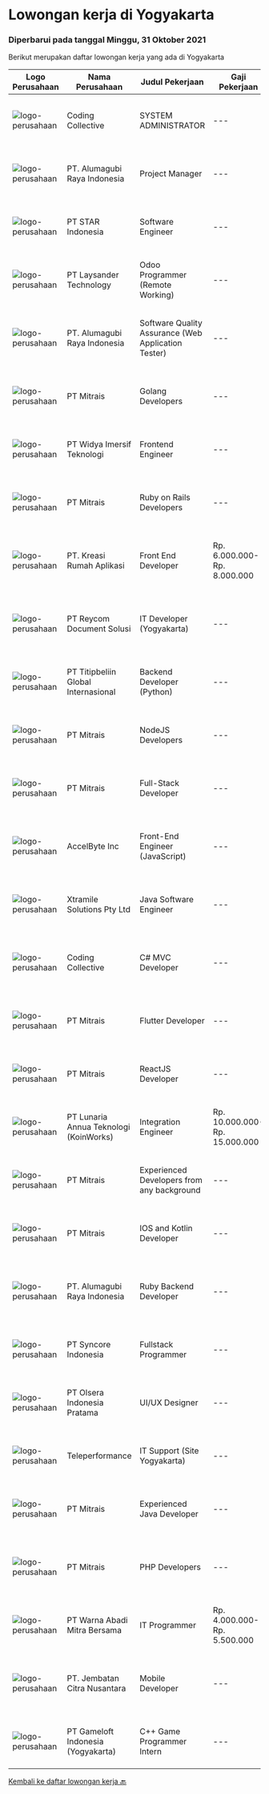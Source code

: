 
  # Lowongan kerja di Yogyakarta

  ### Diperbarui pada tanggal Minggu, 31 Oktober 2021

  Berikut merupakan daftar lowongan kerja yang ada di Yogyakarta

  |Logo Perusahaan | Nama Perusahaan | Judul Pekerjaan | Gaji Pekerjaan | Lokasi | Deskripsi | Tanggal diunggah | Pranala |
  | -------------- | --------------- | --------------- | --------- | --------- | -------------- | ------- | ----------- |
  |![logo-perusahaan](https://image-service-cdn.seek.com.au/173d90a4796b9060b32d48ba09d1cc3a5bacc8b1/ee4dce1061f3f616224767ad58cb2fc751b8d2dc)|Coding Collective|SYSTEM ADMINISTRATOR|---|Yogyakarta|DUTIES AND RESPONSIBILITIES :The successful applicant will carry out the following duties and responsibilities: Establish standards and best practice...|Jumat, 29 Oktober 2021|https://www.jobstreet.co.id/id/job/system-administrator-3663716?token=0~81348ed7-35b4-43b0-93b9-4dd32d983640&sectionRank=1&jobId=jobstreet-id-job-3663716|
|![logo-perusahaan](https://image-service-cdn.seek.com.au/9328c57511f92a9f992df30ec9addcc1f6a62e42/ee4dce1061f3f616224767ad58cb2fc751b8d2dc)|PT. Alumagubi Raya Indonesia|Project Manager|---|Yogyakarta|Job Descriptions: Ability to Communicate in a Team and with Clients Ability to Communicate &amp; Written in English is a must Define &amp; analyse of...|Jumat, 29 Oktober 2021|https://www.jobstreet.co.id/id/job/project-manager-3673407?token=0~81348ed7-35b4-43b0-93b9-4dd32d983640&sectionRank=2&jobId=jobstreet-id-job-3673407|
|![logo-perusahaan](https://image-service-cdn.seek.com.au/d1ca07dca5d15717a9cf25e2384ec10d50f8fd48/ee4dce1061f3f616224767ad58cb2fc751b8d2dc)|PT STAR Indonesia|Software Engineer|---|Sleman|Job / Role description : Develops software solutions by studying information needs; conferring with users; studying systems flow, data usage, and work...|Sabtu, 30 Oktober 2021|https://www.jobstreet.co.id/id/job/software-engineer-3664875?token=0~81348ed7-35b4-43b0-93b9-4dd32d983640&sectionRank=3&jobId=jobstreet-id-job-3664875|
|![logo-perusahaan](https://image-service-cdn.seek.com.au/188a74a077f27d8848c0d2064a064a4fe1c3bbf1/ee4dce1061f3f616224767ad58cb2fc751b8d2dc)|PT Laysander Technology|Odoo Programmer (Remote Working)|---|Bandung|Remote Working / Work From HomeSuka Coding, User Friendly Oriented, Develop Program yang berdampak bagi orang banyak?Jadilah Odoo Developer di...|Sabtu, 30 Oktober 2021|https://www.jobstreet.co.id/id/job/odoo-programmer-remote-working-3663942?token=0~81348ed7-35b4-43b0-93b9-4dd32d983640&sectionRank=4&jobId=jobstreet-id-job-3663942|
|![logo-perusahaan](https://image-service-cdn.seek.com.au/9328c57511f92a9f992df30ec9addcc1f6a62e42/ee4dce1061f3f616224767ad58cb2fc751b8d2dc)|PT. Alumagubi Raya Indonesia|Software Quality Assurance (Web Application Tester)|---|Yogyakarta|Job Descriptions :·       Ability to Communicate in a Team and with Clients·       Ability to Communicate &amp; Written in English is a...|Jumat, 29 Oktober 2021|https://www.jobstreet.co.id/id/job/software-quality-assurance-web-application-tester-3673418?token=0~81348ed7-35b4-43b0-93b9-4dd32d983640&sectionRank=5&jobId=jobstreet-id-job-3673418|
|![logo-perusahaan](https://image-service-cdn.seek.com.au/969b0c47f133a1e0155056a5d964c63953dd6304/ee4dce1061f3f616224767ad58cb2fc751b8d2dc)|PT Mitrais|Golang Developers|---|Bali|Build your Career with Mitrais!We're looking for experienced Golang Developers to be part of our team. What will you be doing? Liaising with...|Sabtu, 30 Oktober 2021|https://www.jobstreet.co.id/id/job/golang-developers-3659419?token=0~81348ed7-35b4-43b0-93b9-4dd32d983640&sectionRank=6&jobId=jobstreet-id-job-3659419|
|![logo-perusahaan](https://image-service-cdn.seek.com.au/d13618e6117b623ed509a1d69a40fb81c7b188eb/ee4dce1061f3f616224767ad58cb2fc751b8d2dc)|PT Widya Imersif Teknologi|Frontend Engineer|---|Yogyakarta|Tanggung jawab: Menuliskan kode website menggunakan JavaScript, CSS atau HTML Memastikan tidak ada bug dalam website atau aplikasi yang sedang...|Sabtu, 30 Oktober 2021|https://www.jobstreet.co.id/id/job/frontend-engineer-3660076?token=0~81348ed7-35b4-43b0-93b9-4dd32d983640&sectionRank=7&jobId=jobstreet-id-job-3660076|
|![logo-perusahaan](https://image-service-cdn.seek.com.au/969b0c47f133a1e0155056a5d964c63953dd6304/ee4dce1061f3f616224767ad58cb2fc751b8d2dc)|PT Mitrais|Ruby on Rails Developers|---|Bali|Build your Career with Mitrais ! We're urgently looking for experienced Ruby On Rails  Developers to be part of our team for an immediate...|Sabtu, 30 Oktober 2021|https://www.jobstreet.co.id/id/job/ruby-on-rails-developers-3659417?token=0~81348ed7-35b4-43b0-93b9-4dd32d983640&sectionRank=8&jobId=jobstreet-id-job-3659417|
|![logo-perusahaan](https://image-service-cdn.seek.com.au/13f7466ed464c1e6442064fa0564efac70e6da12/ee4dce1061f3f616224767ad58cb2fc751b8d2dc)|PT. Kreasi Rumah Aplikasi|Front End Developer|Rp. 6.000.000-Rp. 8.000.000|Bantul|Memiliki pengalaman 2-5 tahun dalam pengembangan Front End Sangat memahami konsep HTML, CSS, dan Javascript Berpengalaman dalam menggunakan...|Sabtu, 30 Oktober 2021|https://www.jobstreet.co.id/id/job/front-end-developer-3660179?token=0~81348ed7-35b4-43b0-93b9-4dd32d983640&sectionRank=9&jobId=jobstreet-id-job-3660179|
|![logo-perusahaan](https://image-service-cdn.seek.com.au/03abb105f71cfe40878ad5fe3c87edb8ffb59425/ee4dce1061f3f616224767ad58cb2fc751b8d2dc)|PT Reycom Document Solusi|IT Developer (Yogyakarta)|---|Yogyakarta|Qualfication Candidate must possess at least Bachelor's Degree in Engineering (Computer/Telecommunication), Computer Science/Information Technology or...|Sabtu, 30 Oktober 2021|https://www.jobstreet.co.id/id/job/it-developer-yogyakarta-3673822?token=0~81348ed7-35b4-43b0-93b9-4dd32d983640&sectionRank=10&jobId=jobstreet-id-job-3673822|
|![logo-perusahaan](https://image-service-cdn.seek.com.au/46f2a6c5f5cdcf5443b0962389c0b472c3ea49f5/ee4dce1061f3f616224767ad58cb2fc751b8d2dc)|PT Titipbeliin Global Internasional|Backend Developer (Python)|---|Yogyakarta|Job Responsibilities:● Participate in the entire application lifecycle, focusing on coding and debugging● Write clean code to develop functional web...|Sabtu, 30 Oktober 2021|https://www.jobstreet.co.id/id/job/backend-developer-python-3659545?token=0~81348ed7-35b4-43b0-93b9-4dd32d983640&sectionRank=11&jobId=jobstreet-id-job-3659545|
|![logo-perusahaan](https://image-service-cdn.seek.com.au/969b0c47f133a1e0155056a5d964c63953dd6304/ee4dce1061f3f616224767ad58cb2fc751b8d2dc)|PT Mitrais|NodeJS Developers|---|Bali|Build your Career with Mitrais! We're urgently looking for experienced NodeJS Developers to be part of our team for an immediate start.Our client is a...|Sabtu, 30 Oktober 2021|https://www.jobstreet.co.id/id/job/nodejs-developers-3659423?token=0~81348ed7-35b4-43b0-93b9-4dd32d983640&sectionRank=12&jobId=jobstreet-id-job-3659423|
|![logo-perusahaan](https://image-service-cdn.seek.com.au/969b0c47f133a1e0155056a5d964c63953dd6304/ee4dce1061f3f616224767ad58cb2fc751b8d2dc)|PT Mitrais|Full-Stack Developer|---|Bali|Build your Career with Mitrais!  We're looking for experienced Full-Stack Developers to be part of our team. What will you be doing? Coding high...|Sabtu, 30 Oktober 2021|https://www.jobstreet.co.id/id/job/full-stack-developer-3659418?token=0~81348ed7-35b4-43b0-93b9-4dd32d983640&sectionRank=13&jobId=jobstreet-id-job-3659418|
|![logo-perusahaan](https://image-service-cdn.seek.com.au/a508426dbfc6bb61c009ce8091cfeb85ff532831/ee4dce1061f3f616224767ad58cb2fc751b8d2dc)|AccelByte Inc|Front-End Engineer (JavaScript)|---|Sleman|Come join us! We are a fast growing and well-funded U.S. based startup in Seattle, Washington with teams in Vancouver and San Francisco and a growing...|Sabtu, 30 Oktober 2021|https://www.jobstreet.co.id/id/job/front-end-engineer-javascript-3659635?token=0~81348ed7-35b4-43b0-93b9-4dd32d983640&sectionRank=14&jobId=jobstreet-id-job-3659635|
|![logo-perusahaan](https://image-service-cdn.seek.com.au/886dbb766c5bd832cea6f1bb5b5374b094ca8917/ee4dce1061f3f616224767ad58cb2fc751b8d2dc)|Xtramile Solutions Pty Ltd|Java Software Engineer|---|Jakarta Raya|Innovative job opportunity offering a high salary package, attractive bonus remuneration and full remote working arrangement.This role will help...|Sabtu, 30 Oktober 2021|https://www.jobstreet.co.id/id/job/java-software-engineer-3664097?token=0~81348ed7-35b4-43b0-93b9-4dd32d983640&sectionRank=15&jobId=jobstreet-id-job-3664097|
|![logo-perusahaan](https://image-service-cdn.seek.com.au/173d90a4796b9060b32d48ba09d1cc3a5bacc8b1/ee4dce1061f3f616224767ad58cb2fc751b8d2dc)|Coding Collective|C# MVC Developer|---|Yogyakarta|DUTIES AND RESPONSIBILITIESThe successful applicant will carry out the following duties and responsibilities : Participate in requirements analysis...|Sabtu, 30 Oktober 2021|https://www.jobstreet.co.id/id/job/c-mvc-developer-3664439?token=0~81348ed7-35b4-43b0-93b9-4dd32d983640&sectionRank=16&jobId=jobstreet-id-job-3664439|
|![logo-perusahaan](https://image-service-cdn.seek.com.au/969b0c47f133a1e0155056a5d964c63953dd6304/ee4dce1061f3f616224767ad58cb2fc751b8d2dc)|PT Mitrais|Flutter Developer|---|Bali|Build your Career with Mitrais !  We're looking for experienced Flutter Developer to be part of our team. What will you be doing?  Liase with...|Sabtu, 30 Oktober 2021|https://www.jobstreet.co.id/id/job/flutter-developer-3659431?token=0~81348ed7-35b4-43b0-93b9-4dd32d983640&sectionRank=17&jobId=jobstreet-id-job-3659431|
|![logo-perusahaan](https://image-service-cdn.seek.com.au/969b0c47f133a1e0155056a5d964c63953dd6304/ee4dce1061f3f616224767ad58cb2fc751b8d2dc)|PT Mitrais|ReactJS Developer|---|Bali|We're urgently looking for experienced ReactJS Developers to be part of our team for an immediate start.Our client is a consultancy focused company...|Sabtu, 30 Oktober 2021|https://www.jobstreet.co.id/id/job/reactjs-developer-3659420?token=0~81348ed7-35b4-43b0-93b9-4dd32d983640&sectionRank=18&jobId=jobstreet-id-job-3659420|
|![logo-perusahaan](https://image-service-cdn.seek.com.au/aab0a5465545de2bbfc9a4ae4502897f3e28e138/ee4dce1061f3f616224767ad58cb2fc751b8d2dc)|PT Lunaria Annua Teknologi (KoinWorks)|Integration Engineer|Rp. 10.000.000-Rp. 15.000.000|Jakarta Raya|KoinWorks is hiring for Integration Engineer who will help the whole organization by making great information for both the clients and company...|Jumat, 29 Oktober 2021|https://www.jobstreet.co.id/id/job/integration-engineer-3673108?token=0~81348ed7-35b4-43b0-93b9-4dd32d983640&sectionRank=19&jobId=jobstreet-id-job-3673108|
|![logo-perusahaan](https://image-service-cdn.seek.com.au/969b0c47f133a1e0155056a5d964c63953dd6304/ee4dce1061f3f616224767ad58cb2fc751b8d2dc)|PT Mitrais|Experienced Developers from any background|---|Bali|Build your Career with Mitrais !  We're looking for experienced Software Engineers from any background to be part of our team.  What will you...|Sabtu, 30 Oktober 2021|https://www.jobstreet.co.id/id/job/experienced-developers-from-any-background-3659427?token=0~81348ed7-35b4-43b0-93b9-4dd32d983640&sectionRank=20&jobId=jobstreet-id-job-3659427|
|![logo-perusahaan](https://image-service-cdn.seek.com.au/969b0c47f133a1e0155056a5d964c63953dd6304/ee4dce1061f3f616224767ad58cb2fc751b8d2dc)|PT Mitrais|IOS and Kotlin Developer|---|Bali|Build your Career with Mitrais !  We're looking for experienced iOS and Kotlin Developer to be part of our team. What will you be doing?  Liase with...|Sabtu, 30 Oktober 2021|https://www.jobstreet.co.id/id/job/ios-and-kotlin-developer-3659432?token=0~81348ed7-35b4-43b0-93b9-4dd32d983640&sectionRank=21&jobId=jobstreet-id-job-3659432|
|![logo-perusahaan](https://image-service-cdn.seek.com.au/9328c57511f92a9f992df30ec9addcc1f6a62e42/ee4dce1061f3f616224767ad58cb2fc751b8d2dc)|PT. Alumagubi Raya Indonesia|Ruby Backend Developer|---|Yogyakarta|Ruby Backend DeveloperDescription We are looking for a skilled and passionate Senior Back-end Developer who will be responsible for our server-side...|Jumat, 29 Oktober 2021|https://www.jobstreet.co.id/id/job/ruby-backend-developer-3673424?token=0~81348ed7-35b4-43b0-93b9-4dd32d983640&sectionRank=22&jobId=jobstreet-id-job-3673424|
|![logo-perusahaan](https://image-service-cdn.seek.com.au/f66e19308d244eca3cf6778cd9ef51c4c4c6d355/ee4dce1061f3f616224767ad58cb2fc751b8d2dc)|PT Syncore Indonesia|Fullstack Programmer|---|Yogyakarta|Kualifikasi: Pendidikan minimal S1 jurusan Teknik Informasi atau linier Memiliki pengalaman kerja minimal 1 tahun di bidang yang sama  Pernah terlibat...|Kamis, 28 Oktober 2021|https://www.jobstreet.co.id/id/job/fullstack-programmer-3663389?token=0~81348ed7-35b4-43b0-93b9-4dd32d983640&sectionRank=23&jobId=jobstreet-id-job-3663389|
|![logo-perusahaan](https://image-service-cdn.seek.com.au/9566707565c8ba196853b5f2d2876cfe1b690b97/ee4dce1061f3f616224767ad58cb2fc751b8d2dc)|PT Olsera Indonesia Pratama|UI/UX Designer|---|Yogyakarta|JOB DESCRIPTION We are looking for a UI/UX Designer to turn our ideas into business goals. The incumbent is instrumental to address our customers’...|Jumat, 29 Oktober 2021|https://www.jobstreet.co.id/id/job/ui-ux-designer-3672663?token=0~81348ed7-35b4-43b0-93b9-4dd32d983640&sectionRank=24&jobId=jobstreet-id-job-3672663|
|![logo-perusahaan](https://image-service-cdn.seek.com.au/d99766a649e00531b08c4eb8bc4dc379f3e74942/ee4dce1061f3f616224767ad58cb2fc751b8d2dc)|Teleperformance|IT Support (Site Yogyakarta)|---|Yogyakarta|Requirement: Bachelor's degree in Computer Science, Engineering or related discipline Fluently in English (Oral &amp; Written) Minimum 1 year...|Rabu, 27 Oktober 2021|https://www.jobstreet.co.id/id/job/it-support-site-yogyakarta-3670496?token=0~81348ed7-35b4-43b0-93b9-4dd32d983640&sectionRank=25&jobId=jobstreet-id-job-3670496|
|![logo-perusahaan](https://image-service-cdn.seek.com.au/969b0c47f133a1e0155056a5d964c63953dd6304/ee4dce1061f3f616224767ad58cb2fc751b8d2dc)|PT Mitrais|Experienced Java Developer|---|Bali|Build your Career with Mitrais!  We have clients who are urgently looking for Experienced Java developers for an immediate start. What will you be...|Sabtu, 30 Oktober 2021|https://www.jobstreet.co.id/id/job/experienced-java-developer-3659426?token=0~81348ed7-35b4-43b0-93b9-4dd32d983640&sectionRank=26&jobId=jobstreet-id-job-3659426|
|![logo-perusahaan](https://image-service-cdn.seek.com.au/969b0c47f133a1e0155056a5d964c63953dd6304/ee4dce1061f3f616224767ad58cb2fc751b8d2dc)|PT Mitrais|PHP Developers|---|Bali|Build your Career with Mitrais!   We're urgently looking for experienced PHP Developers to be part of our team for an immediate start. Our client is...|Jumat, 29 Oktober 2021|https://www.jobstreet.co.id/id/job/php-developers-3672847?token=0~81348ed7-35b4-43b0-93b9-4dd32d983640&sectionRank=27&jobId=jobstreet-id-job-3672847|
|![logo-perusahaan](https://image-service-cdn.seek.com.au/095fb9a60c244fd376308f5a5e73656e33869e8f/ee4dce1061f3f616224767ad58cb2fc751b8d2dc)|PT Warna Abadi Mitra Bersama|IT Programmer|Rp. 4.000.000-Rp. 5.500.000|Sleman|IT Programmer PT. Warna Abadi Mitra Bersama atau lebih dikenal dengan Toko Cat Warna Abadi (WAWAWA) adalah toko cat terbesar di Pulau Jawa dan saat...|Rabu, 27 Oktober 2021|https://www.jobstreet.co.id/id/job/it-programmer-3661502?token=0~81348ed7-35b4-43b0-93b9-4dd32d983640&sectionRank=28&jobId=jobstreet-id-job-3661502|
|![logo-perusahaan](https://image-service-cdn.seek.com.au/b26ead0130c0d34d1317dc462688b9bfe2f96bb4/ee4dce1061f3f616224767ad58cb2fc751b8d2dc)|PT. Jembatan Citra Nusantara|Mobile Developer|---|Jawa Tengah|Membuat rancangan, membangun dan mengembangkan aplikasi mobile berdasarkan request klien ataupun kebutuhan internal Perusahaan Melakukan evaluasi dan...|Kamis, 28 Oktober 2021|https://www.jobstreet.co.id/id/job/mobile-developer-3671565?token=0~81348ed7-35b4-43b0-93b9-4dd32d983640&sectionRank=29&jobId=jobstreet-id-job-3671565|
|![logo-perusahaan](https://image-service-cdn.seek.com.au/e71d517696b76186b066fae7807098ca294c66fd/ee4dce1061f3f616224767ad58cb2fc751b8d2dc)|PT Gameloft Indonesia (Yogyakarta)|C++ Game Programmer Intern|---|Yogyakarta|You will take part in the full cycle development of mobile games from start to finish, in connection with Gameloft international teams in America,...|Rabu, 27 Oktober 2021|https://www.jobstreet.co.id/id/job/c-game-programmer-intern-3656128?token=0~81348ed7-35b4-43b0-93b9-4dd32d983640&sectionRank=30&jobId=jobstreet-id-job-3656128|


  [Kembali ke daftar lowongan kerja 🔙](../README.md#daftar-lowongan-kerja)
  